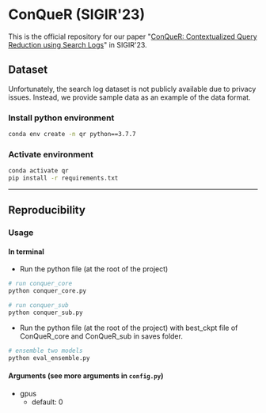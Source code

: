 # ConQueR (SIGIR'23)

This is the official repository for our paper "[ConQueR: Contextualized Query Reduction using Search Logs](https://arxiv.org/abs/2305.12662)" in SIGIR'23.

## Dataset
Unfortunately, the search log dataset is not publicly available due to privacy issues. Instead, we provide sample data as an example of the data format.

### Install python environment

```bash
conda env create -n qr python==3.7.7 
```

### Activate environment
```bash
conda activate qr
pip install -r requirements.txt
```

---

## Reproducibility
### Usage

#### In terminal
- Run the python file (at the root of the project)
```bash
# run conquer_core
python conquer_core.py

```

```bash
# run conquer_sub
python conquer_sub.py
```
- Run the python file (at the root of the project) with best_ckpt file of ConQueR_core and ConQueR_sub in saves folder.
```bash
# ensemble two models
python eval_ensemble.py
```

#### Arguments (see more arguments in `config.py`)
- gpus
    - default: 0


